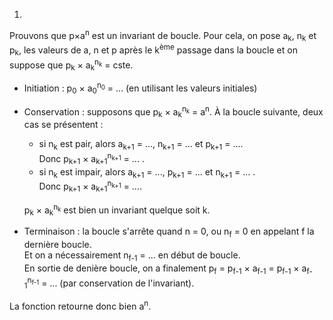 1. 
Prouvons que p×a<sup>n</sup> est un invariant de boucle.
Pour cela, on pose a<sub>k</sub>, n<sub>k</sub> et p<sub>k</sub>, les valeurs de a, n et p après le k<sup>ème</sup> passage dans la boucle et on suppose que p<sub>k</sub> × a<sub>k</sub><sup>n<sub>k</sub></sup> = cste.  

- Initiation : p<sub>0</sub> × a<sub>0</sub><sup>n<sub>0</sub></sup> = ... (en utilisant les valeurs initiales)  
- Conservation : supposons que p<sub>k</sub> × a<sub>k</sub><sup>n<sub>k</sub></sup> = a<sup>n</sup>. À la boucle suivante, deux cas se présentent :
  - si n<sub>k</sub> est pair, alors a<sub>k+1</sub> = ..., n<sub>k+1</sub> = ... et p<sub>k+1</sub> = ....    
    Donc p<sub>k+1</sub> × a<sub>k+1</sub><sup>n<sub>k+1</sub></sup> = ... .  
  - si n<sub>k</sub> est impair, alors a<sub>k+1</sub> = ..., p<sub>k+1</sub> = ... et n<sub>k+1</sub> = ... .  
    Donc p<sub>k+1</sub> × a<sub>k+1</sub><sup>n<sub>k+1</sub></sup> = ....  
  
  p<sub>k</sub> × a<sub>k</sub><sup>n<sub>k</sub></sup> est bien un invariant quelque soit k.

- Terminaison : la boucle s'arrête quand n = 0, ou n<sub>f</sub> = 0 en appelant f la dernière boucle.<br> 
Et on a nécessairement n<sub>f-1</sub> = ... en début de boucle.<br>
En sortie de denière boucle, on a finalement p<sub>f</sub> = p<sub>f-1</sub> × a<sub>f-1</sub> = p<sub>f-1</sub> × a<sub>f-1</sub><sup>n<sub>f-1</sub></sup> = ... (par conservation de l'invariant). 

La fonction retourne donc bien a<sup>n</sup>.
